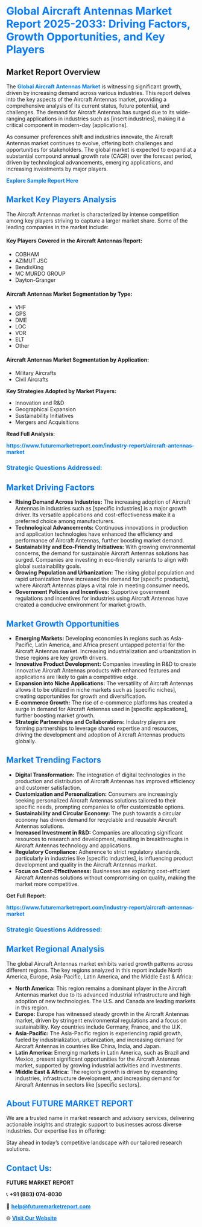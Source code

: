 <h1 style="color: #007BFF;">Global Aircraft Antennas Market Report 2025-2033: Driving Factors, Growth Opportunities, and Key Players</h1>

<section id="overview">
<h2>Market Report Overview</h2>
<p>The <a href="https://www.futuremarketreport.com/industry-report/aircraft-antennas-market" style="color: #007BFF; text-decoration: none;"><strong>Global Aircraft Antennas Market</strong></a> is witnessing significant growth, driven by increasing demand across various industries. This report delves into the key aspects of the Aircraft Antennas market, providing a comprehensive analysis of its current status, future potential, and challenges. The demand for Aircraft Antennas has surged due to its wide-ranging applications in industries such as [insert industries], making it a critical component in modern-day [applications].</p>
<p>As consumer preferences shift and industries innovate, the Aircraft Antennas market continues to evolve, offering both challenges and opportunities for stakeholders. The global market is expected to expand at a substantial compound annual growth rate (CAGR) over the forecast period, driven by technological advancements, emerging applications, and increasing investments by major players.</p>
</section>

<section id="overview">
<p><a href="https://www.futuremarketreport.com/request-sample/reportId=83137" style="color: #007BFF; text-decoration: none;"><strong>Explore Sample Report Here</strong></a></p>
</section>

<section id="key-players">
<h2 style="color: #007BFF;">Market Key Players Analysis</h2>
<p>The Aircraft Antennas market is characterized by intense competition among key players striving to capture a larger market share. Some of the leading companies in the market include:</p>
<h4>Key Players Covered in the Aircraft Antennas Report:</h4>
<ul><li>COBHAM</li><li>AZIMUT JSC</li><li>BendixKing</li><li>MC MURDO GROUP</li><li>Dayton-Granger</li></ul>
<h4>Aircraft Antennas Market Segmentation by Type:</h4>
<ul><li>VHF</li><li>GPS</li><li>DME</li><li>LOC</li><li>VOR</li><li>ELT</li><li>Other</li></ul>

<h4>Aircraft Antennas Market Segmentation by Application:</h4>
<ul><li>Military Aircrafts</li><li>Civil Aircrafts</li></ul>
<p><strong>Key Strategies Adopted by Market Players:</strong></p>
<ul>
<li>Innovation and R&D</li>
<li>Geographical Expansion</li>
<li>Sustainability Initiatives</li>
<li>Mergers and Acquisitions</li>
</ul>
</section>

<section>
<p><strong>Read Full Analysis: </strong></p><a href="https://www.futuremarketreport.com/industry-report/aircraft-antennas-market" style="color: #007BFF; text-decoration: none;"><strong>https://www.futuremarketreport.com/industry-report/aircraft-antennas-market</strong></a>
<h3 style="color: #007BFF;">Strategic Questions Addressed:</h3>
</section>

<section id="driving-factors">
<h2 style="color: #007BFF;">Market Driving Factors</h2>
<ul>
<li><strong>Rising Demand Across Industries:</strong> The increasing adoption of Aircraft Antennas in industries such as [specific industries] is a major growth driver. Its versatile applications and cost-effectiveness make it a preferred choice among manufacturers.</li>
<li><strong>Technological Advancements:</strong> Continuous innovations in production and application technologies have enhanced the efficiency and performance of Aircraft Antennas, further boosting market demand.</li>
<li><strong>Sustainability and Eco-Friendly Initiatives:</strong> With growing environmental concerns, the demand for sustainable Aircraft Antennas solutions has surged. Companies are investing in eco-friendly variants to align with global sustainability goals.</li>
<li><strong>Growing Population and Urbanization:</strong> The rising global population and rapid urbanization have increased the demand for [specific products], where Aircraft Antennas plays a vital role in meeting consumer needs.</li>
<li><strong>Government Policies and Incentives:</strong> Supportive government regulations and incentives for industries using Aircraft Antennas have created a conducive environment for market growth.</li>
</ul>
</section>

<section id="growth-opportunities">
<h2 style="color: #007BFF;">Market Growth Opportunities</h2>
<ul>
<li><strong>Emerging Markets:</strong> Developing economies in regions such as Asia-Pacific, Latin America, and Africa present untapped potential for the Aircraft Antennas market. Increasing industrialization and urbanization in these regions are key growth drivers.</li>
<li><strong>Innovative Product Development:</strong> Companies investing in R&D to create innovative Aircraft Antennas products with enhanced features and applications are likely to gain a competitive edge.</li>
<li><strong>Expansion into Niche Applications:</strong> The versatility of Aircraft Antennas allows it to be utilized in niche markets such as [specific niches], creating opportunities for growth and diversification.</li>
<li><strong>E-commerce Growth:</strong> The rise of e-commerce platforms has created a surge in demand for Aircraft Antennas used in [specific applications], further boosting market growth.</li>
<li><strong>Strategic Partnerships and Collaborations:</strong> Industry players are forming partnerships to leverage shared expertise and resources, driving the development and adoption of Aircraft Antennas products globally.</li>
</ul>
</section>

<section id="trending-factors">
<h2 style="color: #007BFF;">Market Trending Factors</h2>
<ul>
<li><strong>Digital Transformation:</strong> The integration of digital technologies in the production and distribution of Aircraft Antennas has improved efficiency and customer satisfaction.</li>
<li><strong>Customization and Personalization:</strong> Consumers are increasingly seeking personalized Aircraft Antennas solutions tailored to their specific needs, prompting companies to offer customizable options.</li>
<li><strong>Sustainability and Circular Economy:</strong> The push towards a circular economy has driven demand for recyclable and reusable Aircraft Antennas solutions.</li>
<li><strong>Increased Investment in R&D:</strong> Companies are allocating significant resources to research and development, resulting in breakthroughs in Aircraft Antennas technology and applications.</li>
<li><strong>Regulatory Compliance:</strong> Adherence to strict regulatory standards, particularly in industries like [specific industries], is influencing product development and quality in the Aircraft Antennas market.</li>
<li><strong>Focus on Cost-Effectiveness:</strong> Businesses are exploring cost-efficient Aircraft Antennas solutions without compromising on quality, making the market more competitive.</li>
</ul>
</section>

<section>
<p><strong>Get Full Report: </strong></p><a href="https://www.futuremarketreport.com/industry-report/aircraft-antennas-market" style="color: #007BFF; text-decoration: none;"><strong>https://www.futuremarketreport.com/industry-report/aircraft-antennas-market</strong></a>
<h3 style="color: #007BFF;">Strategic Questions Addressed:</h3>
</section>


<section id="regional-analysis">
<h2 style="color: #007BFF;">Market Regional Analysis</h2>
<p>The global Aircraft Antennas market exhibits varied growth patterns across different regions. The key regions analyzed in this report include North America, Europe, Asia-Pacific, Latin America, and the Middle East & Africa:</p>
<ul>
<li><strong>North America:</strong> This region remains a dominant player in the Aircraft Antennas market due to its advanced industrial infrastructure and high adoption of new technologies. The U.S. and Canada are leading markets in this region.</li>
<li><strong>Europe:</strong> Europe has witnessed steady growth in the Aircraft Antennas market, driven by stringent environmental regulations and a focus on sustainability. Key countries include Germany, France, and the U.K.</li>
<li><strong>Asia-Pacific:</strong> The Asia-Pacific region is experiencing rapid growth, fueled by industrialization, urbanization, and increasing demand for Aircraft Antennas in countries like China, India, and Japan.</li>
<li><strong>Latin America:</strong> Emerging markets in Latin America, such as Brazil and Mexico, present significant opportunities for the Aircraft Antennas market, supported by growing industrial activities and investments.</li>
<li><strong>Middle East & Africa:</strong> The region’s growth is driven by expanding industries, infrastructure development, and increasing demand for Aircraft Antennas in sectors like [specific sectors].</li>
</ul>
</section>

<footer>
<h2 style="color: #007BFF;">About FUTURE MARKET REPORT</h2>
<p>We are a trusted name in market research and advisory services, delivering actionable insights and strategic support to businesses across diverse industries. Our expertise lies in offering:</p>

<p>Stay ahead in today’s competitive landscape with our tailored research solutions.</p>

<h2 style="color: #007BFF;">Contact Us:</h2>
<p><strong>FUTURE MARKET REPORT</strong></p>
<p>📞 <strong>+91 (883) 074-8030</strong></p>
<p>📧 <strong><a href="mailto:help@futuremarketreport.com" style="color: #007BFF;">help@futuremarketreport.com</a></strong></p>
<p>🌐 <strong><a href="https://www.futuremarketreport.com/" style="color: #007BFF;">Visit Our Website</a></strong></p>
</footer>